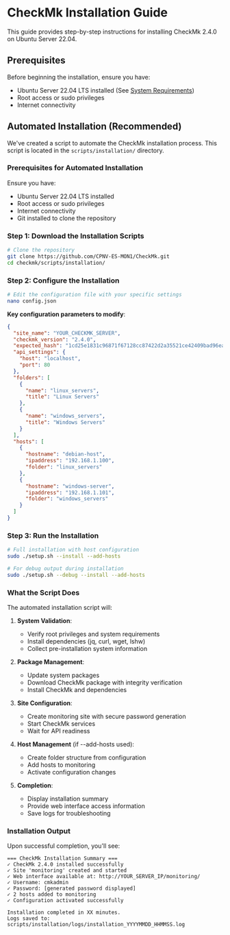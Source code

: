 # CheckMk Installation Guide

This guide provides step-by-step instructions for installing CheckMk 2.4.0 on Ubuntu Server 22.04.

## Prerequisites

Before beginning the installation, ensure you have:

- Ubuntu Server 22.04 LTS installed (See [System Requirements](./01_SystemRequirements.md))
- Root access or sudo privileges
- Internet connectivity

## Automated Installation (Recommended)

We've created a script to automate the CheckMk installation process. This script is located in the `scripts/installation/` directory.

### Prerequisites for Automated Installation

Ensure you have:

- Ubuntu Server 22.04 LTS installed
- Root access or sudo privileges
- Internet connectivity
- Git installed to clone the repository

### Step 1: Download the Installation Scripts

```bash
# Clone the repository
git clone https://github.com/CPNV-ES-MON1/CheckMk.git
cd checkmk/scripts/installation/
```

### Step 2: Configure the Installation

```bash
# Edit the configuration file with your specific settings
nano config.json
```

**Key configuration parameters to modify**:

```json
{
  "site_name": "YOUR_CHECKMK_SERVER",
  "checkmk_version": "2.4.0",
  "expected_hash": "1cd25e1831c96871f67128cc87422d2a35521ce42409bad96ea1591acf3df1a4",
  "api_settings": {
    "host": "localhost",
    "port": 80
  },
  "folders": [
    {
      "name": "linux_servers",
      "title": "Linux Servers"
    },
    {
      "name": "windows_servers",
      "title": "Windows Servers"
    }
  ],
  "hosts": [
    {
      "hostname": "debian-host",
      "ipaddress": "192.168.1.100",
      "folder": "linux_servers"
    },
    {
      "hostname": "windows-server",
      "ipaddress": "192.168.1.101",
      "folder": "windows_servers"
    }
  ]
}
```

### Step 3: Run the Installation

```bash
# Full installation with host configuration
sudo ./setup.sh --install --add-hosts

# For debug output during installation
sudo ./setup.sh --debug --install --add-hosts
```

### What the Script Does

The automated installation script will:

1. **System Validation**:

   - Verify root privileges and system requirements
   - Install dependencies (jq, curl, wget, lshw)
   - Collect pre-installation system information

2. **Package Management**:

   - Update system packages
   - Download CheckMk package with integrity verification
   - Install CheckMk and dependencies

3. **Site Configuration**:

   - Create monitoring site with secure password generation
   - Start CheckMk services
   - Wait for API readiness

4. **Host Management** (if --add-hosts used):

   - Create folder structure from configuration
   - Add hosts to monitoring
   - Activate configuration changes

5. **Completion**:
   - Display installation summary
   - Provide web interface access information
   - Save logs for troubleshooting

### Installation Output

Upon successful completion, you'll see:

```
=== CheckMk Installation Summary ===
✓ CheckMk 2.4.0 installed successfully
✓ Site 'monitoring' created and started
✓ Web interface available at: http://YOUR_SERVER_IP/monitoring/
✓ Username: cmkadmin
✓ Password: [generated password displayed]
✓ 2 hosts added to monitoring
✓ Configuration activated successfully

Installation completed in XX minutes.
Logs saved to: scripts/installation/logs/installation_YYYYMMDD_HHMMSS.log
```
